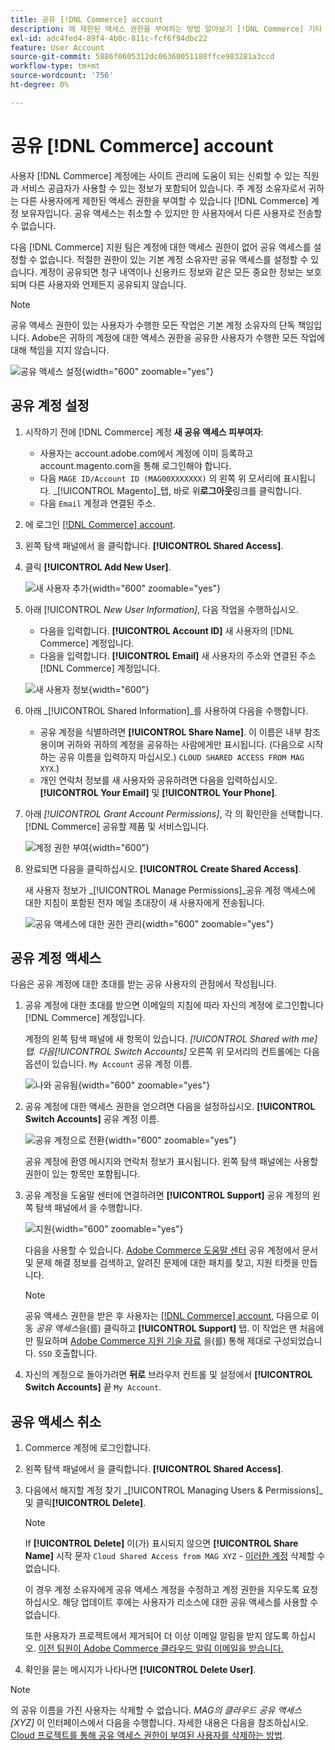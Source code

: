 ```yaml
---
title: 공유 [!DNL Commerce] account
description: 에 제한된 액세스 권한을 부여하는 방법 알아보기 [!DNL Commerce] 기타 계정 [!DNL Commerce] 계정 보유자입니다.
exl-id: adc4fed4-89f4-4b0c-811c-fcf6f94dbc22
feature: User Account
source-git-commit: 5886f0605312dc06360051188ffce983281a3ccd
workflow-type: tm+mt
source-wordcount: '756'
ht-degree: 0%

---
```


# 공유 [!DNL Commerce] account

사용자 [!DNL Commerce] 계정에는 사이트 관리에 도움이 되는 신뢰할 수 있는 직원과 서비스 공급자가 사용할 수 있는 정보가 포함되어 있습니다. 주 계정 소유자로서 귀하는 다른 사용자에게 제한된 액세스 권한을 부여할 수 있습니다 [!DNL Commerce] 계정 보유자입니다. 공유 액세스는 취소할 수 있지만 한 사용자에서 다른 사용자로 전송할 수 없습니다.

다음 [!DNL Commerce] 지원 팀은 계정에 대한 액세스 권한이 없어 공유 액세스를 설정할 수 없습니다. 적절한 권한이 있는 기본 계정 소유자만 공유 액세스를 설정할 수 있습니다. 계정이 공유되면 청구 내역이나 신용카드 정보와 같은 모든 중요한 정보는 보호되며 다른 사용자와 언제든지 공유되지 않습니다.

>[!NOTE]
>
>공유 액세스 권한이 있는 사용자가 수행한 모든 작업은 기본 계정 소유자의 단독 책임입니다. Adobe은 귀하의 계정에 대한 액세스 권한을 공유한 사용자가 수행한 모든 작업에 대해 책임을 지지 않습니다.

![공유 액세스 설정](./assets/shared-access.png){width="600" zoomable="yes"}

## 공유 계정 설정

1. 시작하기 전에 [!DNL Commerce] 계정 **새 공유 액세스 피부여자**:

   - 사용자는 account.adobe.com에서 계정에 이미 등록하고 account.magento.com을 통해 로그인해야 합니다.
   - 다음 `MAGE ID/Account ID (MAG00XXXXXXX)` 의 왼쪽 위 모서리에 표시됩니다. _[!UICONTROL Magento]_탭, 바로 위&#x200B;**로그아웃**링크를 클릭합니다.
   - 다음 `Email` 계정과 연결된 주소.

1. 에 로그인 [[!DNL Commerce] account](commerce-account-create.md).

1. 왼쪽 탐색 패널에서 을 클릭합니다. **[!UICONTROL Shared Access]**.

1. 클릭 **[!UICONTROL Add New User]**.

   ![새 사용자 추가](./assets/shared-access-add.png){width="600" zoomable="yes"}

1. 아래 [!UICONTROL _New User Information]_, 다음 작업을 수행하십시오.

   - 다음을 입력합니다. **[!UICONTROL Account ID]** 새 사용자의 [!DNL Commerce] 계정입니다.
   - 다음을 입력합니다. **[!UICONTROL Email]** 새 사용자의 주소와 연결된 주소 [!DNL Commerce] 계정입니다.

   ![새 사용자 정보](./assets/shared-new-user.png){width="600"}

1. 아래 _[!UICONTROL Shared Information]_를 사용하여 다음을 수행합니다.

   - 공유 계정을 식별하려면 **[!UICONTROL Share Name]**. 이 이름은 내부 참조용이며 귀하와 귀하의 계정을 공유하는 사람에게만 표시됩니다. (다음으로 시작하는 공유 이름을 입력하지 마십시오.) `CLOUD SHARED ACCESS FROM MAG XYX`.)
   - 개인 연락처 정보를 새 사용자와 공유하려면 다음을 입력하십시오. **[!UICONTROL Your Email]** 및 **[!UICONTROL Your Phone]**.

1. 아래 _[!UICONTROL Grant Account Permissions]_, 각 의 확인란을 선택합니다. [!DNL Commerce] 공유할 제품 및 서비스입니다.

   ![계정 권한 부여](./assets/shared-permissions.png){width="600"}

1. 완료되면 다음을 클릭하십시오. **[!UICONTROL Create Shared Access]**.

   새 사용자 정보가 _[!UICONTROL Manage Permissions]_공유 계정 액세스에 대한 지침이 포함된 전자 메일 초대장이 새 사용자에게 전송됩니다.

   ![공유 액세스에 대한 권한 관리](./assets/shared-manage-permissions.png){width="600" zoomable="yes"}

## 공유 계정 액세스

다음은 공유 계정에 대한 초대를 받는 공유 사용자의 관점에서 작성됩니다.

1. 공유 계정에 대한 초대를 받으면 이메일의 지침에 따라 자신의 계정에 로그인합니다 [!DNL Commerce] 계정입니다.

   계정의 왼쪽 탐색 패널에 새 항목이 있습니다. _[!UICONTROL Shared with me]_탭. 다음_[!UICONTROL Switch Accounts]_ 오른쪽 위 모서리의 컨트롤에는 다음 옵션이 있습니다. `My Account` 공유 계정 이름.

   ![나와 공유됨](./assets/shared-with-me.png){width="600" zoomable="yes"}

1. 공유 계정에 대한 액세스 권한을 얻으려면 다음을 설정하십시오. **[!UICONTROL Switch Accounts]** 공유 계정 이름.

   ![공유 계정으로 전환](./assets/shared-switch.png){width="600" zoomable="yes"}

   공유 계정에 환영 메시지와 연락처 정보가 표시됩니다. 왼쪽 탐색 패널에는 사용할 권한이 있는 항목만 포함됩니다.

1. 공유 계정을 도움말 센터에 연결하려면 **[!UICONTROL Support]** 공유 계정의 왼쪽 탐색 패널에서 을 수행합니다.

   ![지원](./assets/shared-support.png){width="600" zoomable="yes"}

   다음을 사용할 수 있습니다. [Adobe Commerce 도움말 센터](https://experienceleague.adobe.com/docs/commerce-knowledge-base/kb/overview.html) 공유 계정에서 문서 및 문제 해결 정보를 검색하고, 알려진 문제에 대한 패치를 찾고, 지원 티켓을 만듭니다.

   >[!NOTE]
   >
   >공유 액세스 권한을 받은 후 사용자는 [[!DNL Commerce] account](https://account.magento.com/customer/account/login), 다음으로 이동 _공유 액세스_&#x200B;을(를) 클릭하고 **[!UICONTROL Support]** 탭. 이 작업은 맨 처음에만 필요하며 [Adobe Commerce 지원 기술 자료](https://experienceleague.adobe.com/docs/commerce-knowledge-base/kb/overview.html) 을(를) 통해 제대로 구성되었습니다. `SSO` 호출합니다.

1. 자신의 계정으로 돌아가려면 **뒤로** 브라우저 컨트롤 및 설정에서 **[!UICONTROL Switch Accounts]** 끝 `My Account`.

## 공유 액세스 취소

1. Commerce 계정에 로그인합니다.

1. 왼쪽 탐색 패널에서 을 클릭합니다. **[!UICONTROL Shared Access]**.

1. 다음에서 해지할 계정 찾기 _[!UICONTROL Managing Users & Permissions]_및 클릭&#x200B;**[!UICONTROL Delete]**.

   >[!NOTE]
   >
   > If  **[!UICONTROL Delete]** 이(가) 표시되지 않으면 **[!UICONTROL Share Name]** 시작 문자 `Cloud Shared Access from MAG XYZ` - [이러한 계정](https://experienceleague.adobe.com/docs/commerce-knowledge-base/kb/help-center-guide/magento-help-center-user-guide.html?lang=en#remove-cloud-shared-access-users) 삭제할 수 없습니다.
   > 
   > 이 경우 계정 소유자에게 공유 액세스 계정을 수정하고 계정 권한을 지우도록 요청하십시오. 해당 업데이트 후에는 사용자가 리소스에 대한 공유 액세스를 사용할 수 없습니다.
   >
   > 또한 사용자가 프로젝트에서 제거되어 더 이상 이메일 알림을 받지 않도록 하십시오. [이전 팀원이 Adobe Commerce 클라우드 알림 이메일을 받습니다.](https://experienceleague.adobe.com/docs/commerce-knowledge-base/kb/troubleshooting/miscellaneous/former-teammembers-receive-cloud-notification-emails.html)


1. 확인을 묻는 메시지가 나타나면 **[!UICONTROL Delete User]**.

>[!NOTE]
>
>의 공유 이름을 가진 사용자는 삭제할 수 없습니다. _MAG의 클라우드 공유 액세스[XYZ]_ 이 인터페이스에서 다음을 수행합니다. 자세한 내용은 다음을 참조하십시오. [Cloud 프로젝트를 통해 공유 액세스 권한이 부여된 사용자를 삭제하는 방법](https://experienceleague.adobe.com/docs/commerce-knowledge-base/kb/help-center-guide/magento-help-center-user-guide.html?lang=en#remove-cloud-shared-access-users).
